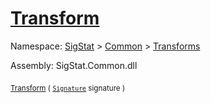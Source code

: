 # [Transform](./Multiply-100663629.md)

Namespace: [SigStat]() > [Common](./../../README.md) > [Transforms](./../README.md)

Assembly: SigStat.Common.dll

<sub>[Transform](./Multiply-100663629.md) ( [`Signature`](./../../Signature.md) signature )</sub>&nbsp;&nbsp;&nbsp;&nbsp;&nbsp;&nbsp;&nbsp;&nbsp;&nbsp;<sub></sub>
